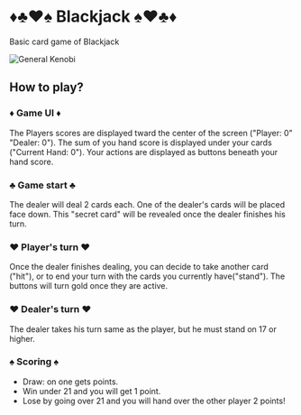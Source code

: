# ♦♣♥♠ Blackjack ♠♥♣♦
Basic card game of Blackjack

![General Kenobi](https://media.giphy.com/media/NhrVA9pjd2gFv6N7pv/giphy.gif)

## How to play?

### ♦ Game UI ♦
The Players scores are displayed tward the center of the screen ("Player: 0" "Dealer: 0").
The sum of you hand score is displayed under your cards ("Current Hand: 0").
Your actions are displayed as buttons beneath your hand score.

### ♣ Game start ♣
The dealer will deal 2 cards each. One of the dealer's cards will be placed face down.
This "secret card" will be revealed once the dealer finishes his turn.

### ♥ Player's turn ♥
Once the dealer finishes dealing, you can decide to take another card ("hit"), or to end your turn with the cards you currently have("stand").
The buttons will turn gold once they are active.

### ♥ Dealer's turn ♥
The dealer takes his turn same as the player, but he must stand on 17 or higher.

### ♠ Scoring ♠
- Draw: on one gets points.
- Win under 21 and you will get 1 point.
- Lose by going over 21 and you will hand over the other player 2 points!
